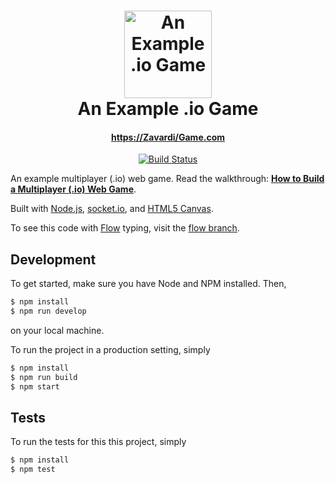 <h1 align="center">
    <img alt="An Example .io Game" title="An Example .io Game" src="https://github.com/vzhou842/Zavardi/Game/blob/master/public/assets/icon.svg" width="140"> <br />
    An Example .io Game
</h1>
<h4 align="center">
  <a href="https://Zavardi/Game.com">https://Zavardi/Game.com</a>
</h4>

<p align="center">
  <a href="https://travis-ci.com/Zavardi/Game">
    <img src="https://travis-ci.com/Zavardi/Game.svg?branch=master" alt="Build Status"></img>
  </a>
</p>

An example multiplayer (.io) web game. Read the walkthrough: [**How to Build a Multiplayer (.io) Web Game**](https://victorzhou.com/blog/build-an-io-game-part-1/).

Built with [Node.js](https://nodejs.org/), [socket.io](https://socket.io/), and [HTML5 Canvas](https://www.w3schools.com/html/html5_canvas.asp).

To see this code with [Flow](https://flow.org/) typing, visit the [flow branch](https://github.com/Zavardi/Game/tree/flow).

## Development

To get started, make sure you have Node and NPM installed. Then,

```bash
$ npm install
$ npm run develop
```

on your local machine.

To run the project in a production setting, simply

```bash
$ npm install
$ npm run build
$ npm start
```

## Tests

To run the tests for this this project, simply

```bash
$ npm install
$ npm test
```
